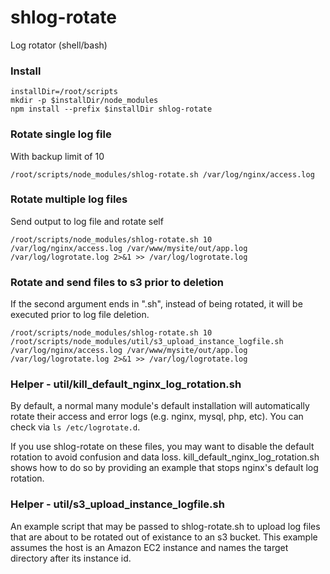 # shlog-rotate
Log rotator (shell/bash)


### Install
```
installDir=/root/scripts
mkdir -p $installDir/node_modules
npm install --prefix $installDir shlog-rotate
```


### Rotate single log file
With backup limit of 10
```
/root/scripts/node_modules/shlog-rotate.sh /var/log/nginx/access.log
```


### Rotate multiple log files
Send output to log file and rotate self
```
/root/scripts/node_modules/shlog-rotate.sh 10 /var/log/nginx/access.log /var/www/mysite/out/app.log /var/log/logrotate.log 2>&1 >> /var/log/logrotate.log
```


### Rotate and send files to s3 prior to deletion
If the second argument ends in ".sh", instead of being rotated, it will be executed prior to log file deletion. 
```
/root/scripts/node_modules/shlog-rotate.sh 10 /root/scripts/node_modules/util/s3_upload_instance_logfile.sh /var/log/nginx/access.log /var/www/mysite/out/app.log /var/log/logrotate.log 2>&1 >> /var/log/logrotate.log
```


### Helper - util/kill_default_nginx_log_rotation.sh
By default, a normal many module's default installation will automatically rotate their access and error logs (e.g. nginx, mysql, php, etc). You can check via ```ls /etc/logrotate.d```.

If you use shlog-rotate on these files, you may want to disable the default rotation to avoid confusion and data loss. kill_default_nginx_log_rotation.sh shows how to do so by providing an example that stops nginx's default log rotation.


### Helper - util/s3_upload_instance_logfile.sh
An example script that may be passed to shlog-rotate.sh to upload log files that are about to be rotated out of existance to an s3 bucket. This example assumes the host is an Amazon EC2 instance and names the target directory after its instance id.


